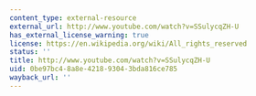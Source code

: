 ```yaml
---
content_type: external-resource
external_url: http://www.youtube.com/watch?v=SSulycqZH-U
has_external_license_warning: true
license: https://en.wikipedia.org/wiki/All_rights_reserved
status: ''
title: http://www.youtube.com/watch?v=SSulycqZH-U
uid: 0be97bc4-8a8e-4218-9304-3bda816ce785
wayback_url: ''
---
```


